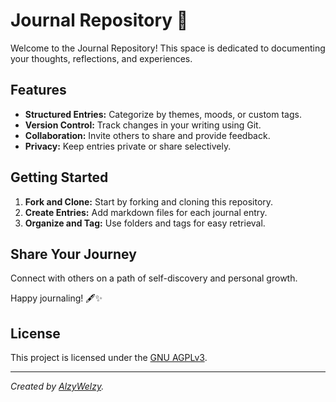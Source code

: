 # Journal Repository 📓

Welcome to the Journal Repository! This space is dedicated to documenting your thoughts, reflections, and experiences.

## Features
- **Structured Entries:** Categorize by themes, moods, or custom tags.
- **Version Control:** Track changes in your writing using Git.
- **Collaboration:** Invite others to share and provide feedback.
- **Privacy:** Keep entries private or share selectively.

## Getting Started
1. **Fork and Clone:** Start by forking and cloning this repository.
2. **Create Entries:** Add markdown files for each journal entry.
3. **Organize and Tag:** Use folders and tags for easy retrieval.

## Share Your Journey
Connect with others on a path of self-discovery and personal growth.

Happy journaling! 🖋️✨

## License
This project is licensed under the [GNU AGPLv3](https://www.gnu.org/licenses/agpl-3.0.html).

---

*Created by [AlzyWelzy](https://github.com/AlzyWelzy).*
